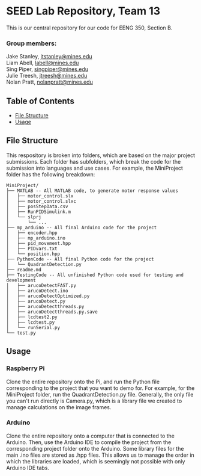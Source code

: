 # SEED Lab Repository, Team 13

This is our central repository for our code for EENG 350, Section B.

### Group members:
Jake Stanley, [jtstanley@mines.edu](mailto:jtstanley@mines.edu)\
Liam Abell, [labell@mines.edu](mailto:labell@mines.edu)\
Sing Piper, [singpiper@mines.edu](mailto:singpiper@mines.edu)\
Julie Treesh, [jtreesh@mines.edu](mailto:jtreesh@mines.edu)\
Nolan Pratt, [nolanpratt@mines.edu](mailto:nolanpratt@mines.edu)

## Table of Contents

* [File Structure](#file-structure)
* [Usage](#usage)

## File Structure

This respository is broken into folders, which are based on the major project submissions. Each folder has subfolders, which break the code for the submission into languages and use cases. For example, the MiniProject folder has the following breakdown:
```
MiniProject/
├── MATLAB -- All MATLAB code, to generate motor response values
│   ├── motor_control.slx
│   ├── motor_control.slxc
│   ├── posStepData.csv
│   ├── RunPIDSimulink.m
│   └── slprj
│       └── ...
├── mp_arduino -- All final Arduino code for the project
│   ├── encoder.hpp
│   ├── mp_arduino.ino
│   ├── pid_movement.hpp
│   ├── PIDvars.txt
│   └── position.hpp
├── PythonCode -- All final Python code for the project
│   └── QuadrantDetection.py
├── readme.md
├── TestingCode -- All unfinished Python code used for testing and development
│   ├── arucoDetectFAST.py
│   ├── arucoDetect.ino
│   ├── arucoDetectOptimized.py
│   ├── arucoDetect.py
│   ├── arucoDetectthreads.py
│   ├── arucoDetectthreads.py.save
│   ├── lcdtest2.py
│   ├── lcdtest.py
│   └── runSerial.py
└── test.py
```

## Usage

### Raspberry Pi
Clone the entire repository onto the Pi, and run the Python file corresponding to the project that you want to demo for. For example, for the MiniProject folder, run the QuadrantDetection.py file. Generally, the only file you can't run directly is Camera.py, which is a library file we created to manage calculations on the image frames.

### Arduino
Clone the entire repository onto a computer that is connected to the Arduino. Then, use the Arduino IDE to compile the project from the corresponding project folder onto the Arduino. Some library files for the main .ino files are stored as .hpp files. This allows us to manage the order in which the libraries are loaded, which is seemingly not possible with only Arduino IDE tabs.
